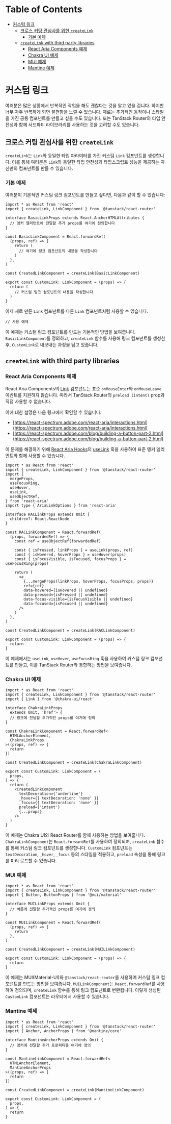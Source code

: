 # Table of Contents

- [커스텀 링크](#커스텀-링크)
  - [크로스 커팅 관심사를 위한 `createLink`](#크로스-커팅-관심사를-위한-createlink)
    - [기본 예제](#기본-예제)
  - [`createLink` with third party libraries](#createlink-with-third-party-libraries)
    - [React Aria Components 예제](#react-aria-components-예제)
    - [Chakra UI 예제](#chakra-ui-예제)
    - [MUI 예제](#mui-예제)
    - [Mantine 예제](#mantine-예제)

# 커스텀 링크

여러분은 많은 상황에서 반복적인 작업을 해도 괜찮다는 것을 알고 있을 겁니다. 하지만 너무 자주 반복하게 되면 불편함을 느낄 수 있습니다. 때로는 추가적인 동작이나 스타일을 가진 공통 컴포넌트를 만들고 싶을 수도 있습니다. 또는 TanStack Router의 타입 안전성과 함께 서드파티 라이브러리를 사용하는 것을 고려할 수도 있습니다.


## 크로스 커팅 관심사를 위한 `createLink`

`createLink`는 `Link`와 동일한 타입 파라미터를 가진 커스텀 `Link` 컴포넌트를 생성합니다. 이를 통해 여러분은 `Link`와 동일한 타입 안전성과 타입스크립트 성능을 제공하는 자신만의 컴포넌트를 만들 수 있습니다.


### 기본 예제

여러분이 기본적인 커스텀 링크 컴포넌트를 만들고 싶다면, 다음과 같이 할 수 있습니다:

```tsx
import * as React from 'react'
import { createLink, LinkComponent } from '@tanstack/react-router'

interface BasicLinkProps extends React.AnchorHTMLAttributes {
  // 앵커 엘리먼트에 전달할 추가 props를 여기에 정의합니다
}

const BasicLinkComponent = React.forwardRef(
  (props, ref) => {
    return (
      // 여기에 링크 컴포넌트의 내용을 작성합니다
    )
  },
)

const CreatedLinkComponent = createLink(BasicLinkComponent)

export const CustomLink: LinkComponent = (props) => {
  return (
    // 커스텀 링크 컴포넌트의 내용을 작성합니다
  )
}
```

이제 새로 만든 `Link` 컴포넌트를 다른 `Link` 컴포넌트처럼 사용할 수 있습니다.

```tsx
// 사용 예제
```

이 예제는 커스텀 링크 컴포넌트를 만드는 기본적인 방법을 보여줍니다. `BasicLinkComponent`를 정의하고, `createLink` 함수를 사용해 링크 컴포넌트를 생성한 후, `CustomLink`로 내보내는 과정을 담고 있습니다.


## `createLink` with third party libraries





### React Aria Components 예제

React Aria Components의 [Link](https://react-spectrum.adobe.com/react-aria/Link.html) 컴포넌트는 표준 `onMouseEnter`와 `onMouseLeave` 이벤트를 지원하지 않습니다. 따라서 TanStack Router의 `preload (intent)` prop과 직접 사용할 수 없습니다.

이에 대한 설명은 다음 링크에서 확인할 수 있습니다:

- [https://react-spectrum.adobe.com/react-aria/interactions.html](https://react-spectrum.adobe.com/react-aria/interactions.html)
- [https://react-spectrum.adobe.com/blog/building-a-button-part-2.html](https://react-spectrum.adobe.com/blog/building-a-button-part-2.html)

이 문제를 해결하기 위해 [React Aria Hooks](https://react-spectrum.adobe.com/react-aria/hooks.html)의 [useLink](https://react-spectrum.adobe.com/react-aria/useLink.html) 훅을 사용하여 표준 앵커 엘리먼트와 함께 사용할 수 있습니다.

```tsx
import * as React from 'react'
import { createLink, LinkComponent } from '@tanstack/react-router'
import {
  mergeProps,
  useFocusRing,
  useHover,
  useLink,
  useObjectRef,
} from 'react-aria'
import type { AriaLinkOptions } from 'react-aria'

interface RACLinkProps extends Omit {
  children?: React.ReactNode
}

const RACLinkComponent = React.forwardRef(
  (props, forwardedRef) => {
    const ref = useObjectRef(forwardedRef)

    const { isPressed, linkProps } = useLink(props, ref)
    const { isHovered, hoverProps } = useHover(props)
    const { isFocusVisible, isFocused, focusProps } = useFocusRing(props)

    return (
      <a
        {...mergeProps(linkProps, hoverProps, focusProps, props)}
        ref={ref}
        data-hovered={isHovered || undefined}
        data-pressed={isPressed || undefined}
        data-focus-visible={isFocusVisible || undefined}
        data-focused={isFocused || undefined}
      />
    )
  },
)

const CreatedLinkComponent = createLink(RACLinkComponent)

export const CustomLink: LinkComponent = (props) => {
  return 
}
```

이 예제에서는 `useLink`, `useHover`, `useFocusRing` 훅을 사용하여 커스텀 링크 컴포넌트를 만들고, 이를 TanStack Router와 통합하는 방법을 보여줍니다.


### Chakra UI 예제

```tsx
import * as React from 'react'
import { createLink, LinkComponent } from '@tanstack/react-router'
import { Link } from '@chakra-ui/react'

interface ChakraLinkProps
  extends Omit, 'href'> {
  // 링크에 전달할 추가적인 props를 여기에 정의
}

const ChakraLinkComponent = React.forwardRef<
  HTMLAnchorElement,
  ChakraLinkProps
>((props, ref) => {
  return 
})

const CreatedLinkComponent = createLink(ChakraLinkComponent)

export const CustomLink: LinkComponent = (
  props,
) => {
  return (
    <CreatedLinkComponent
      textDecoration={'underline'}
      _hover={{ textDecoration: 'none' }}
      _focus={{ textDecoration: 'none' }}
      preload={'intent'}
      {...props}
    />
  )
}
```

이 예제는 Chakra UI와 React Router를 함께 사용하는 방법을 보여줍니다. `ChakraLinkComponent`는 `React.forwardRef`를 사용하여 정의되며, `createLink` 함수를 통해 커스텀 링크 컴포넌트를 생성합니다. `CustomLink` 컴포넌트는 `textDecoration`, `_hover`, `_focus` 등의 스타일을 적용하고, `preload` 속성을 통해 링크를 미리 로드할 수 있습니다.


### MUI 예제

```tsx
import * as React from 'react'
import { createLink, LinkComponent } from '@tanstack/react-router'
import { Button, ButtonProps } from '@mui/material'

interface MUILinkProps extends Omit {
  // 버튼에 전달할 추가적인 props를 여기에 정의
}

const MUILinkComponent = React.forwardRef(
  (props, ref) => {
    return 
  },
)

const CreatedLinkComponent = createLink(MUILinkComponent)

export const CustomLink: LinkComponent = (props) => {
  return 
}
```

이 예제는 MUI(Material-UI)와 `@tanstack/react-router`를 사용하여 커스텀 링크 컴포넌트를 만드는 방법을 보여줍니다. `MUILinkComponent`는 `React.forwardRef`를 사용하여 정의되며, `createLink` 함수를 통해 링크 컴포넌트로 변환됩니다. 이렇게 생성된 `CustomLink` 컴포넌트는 라우터에서 사용할 수 있습니다.


### Mantine 예제

```tsx
import * as React from 'react'
import { createLink, LinkComponent } from '@tanstack/react-router'
import { Anchor, AnchorProps } from '@mantine/core'

interface MantineAnchorProps extends Omit {
  // 앵커에 전달할 추가 프로퍼티를 여기에 정의
}

const MantineLinkComponent = React.forwardRef<
  HTMLAnchorElement,
  MantineAnchorProps
>((props, ref) => {
  return 
})

const CreatedLinkComponent = createLink(MantineLinkComponent)

export const CustomLink: LinkComponent = (
  props,
) => {
  return 
}
```


